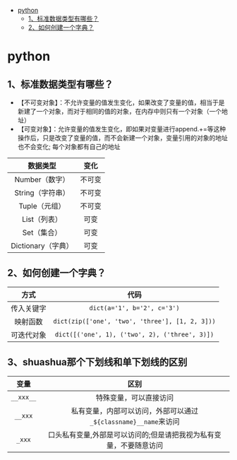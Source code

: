- [python](#python)
  * [1、标准数据类型有哪些？](#1-----------)
  * [2、如何创建一个字典？](#2----------)

# python

## 1、标准数据类型有哪些？
- 【不可变对象】：不允许变量的值发生变化，如果改变了变量的值，相当于是新建了一个对象，而对于相同的值的对象，在内存中则只有一个对象（一个地址）
- 【可变对象】：允许变量的值发生变化，即如果对变量进行append.+=等这种操作后，只是改变了变量的值，而不会新建一个对象，变量引用的对象的地址也不会变化;
每个对象都有自己的地址

|数据类型|变化|
|:-:|:-:|
|Number（数字）|不可变|
|String（字符串）|不可变|
|Tuple（元组）|不可变|
|List（列表）|可变|
|Set（集合）|可变|
|Dictionary（字典）|可变|


## 2、如何创建一个字典？

|方式|代码|
|:-:|:-:|
|传入关键字|`dict(a='1', b='2', c='3')`|
|映射函数|`dict(zip(['one', 'two', 'three'], [1, 2, 3]))`|
|可迭代对象|`dict([('one', 1), ('two', 2), ('three', 3)])`|

## 3、shuashua那个下划线和单下划线的区别

|变量|区别|
|:-:|:-:|
|`__xxx__`|特殊变量，可以直接访问|
|`__xxx`|私有变量，内部可以访问，外部可以通过`_${classname}__name`来访问|
|`_xxx`|口头私有变量,外部是可以访问的;但是请把我视为私有变量，不要随意访问|
